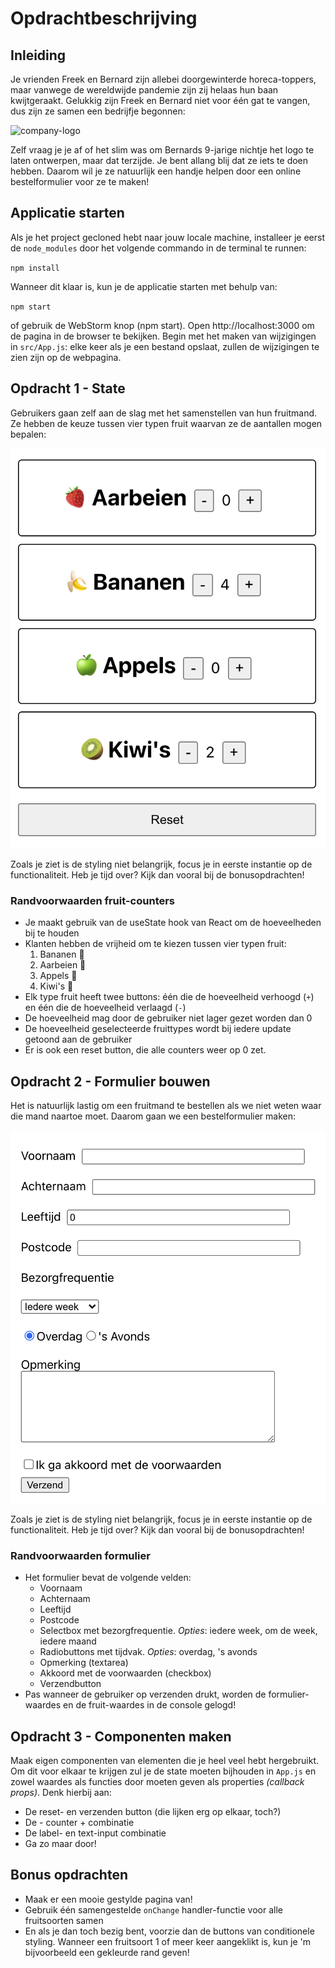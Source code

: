 # Opdrachtbeschrijving

## Inleiding
Je vrienden Freek en Bernard zijn allebei doorgewinterde horeca-toppers, maar vanwege de wereldwijde pandemie zijn zij helaas hun baan kwijtgeraakt. Gelukkig zijn Freek en Bernard niet voor één gat te vangen, dus zijn ze samen een bedrijfje begonnen: 

![company-logo](./src/assets/screenshot-logo.png)

Zelf vraag je je af of het slim was om Bernards 9-jarige nichtje het logo te laten ontwerpen, maar dat terzijde. Je bent allang blij dat ze iets te doen hebben. Daarom wil je ze natuurlijk een handje helpen door een online bestelformulier voor ze te maken!

## Applicatie starten
Als je het project gecloned hebt naar jouw locale machine, installeer je eerst de `node_modules` door het volgende commando in de terminal te runnen:

`npm install`

Wanneer dit klaar is, kun je de applicatie starten met behulp van:

`npm start`

of gebruik de WebStorm knop (npm start). Open http://localhost:3000 om de pagina in de browser te bekijken. Begin met het maken van wijzigingen in `src/App.js`: elke keer als je een bestand opslaat, zullen de wijzigingen te zien zijn op de webpagina.

## Opdracht 1 - State
Gebruikers gaan zelf aan de slag met het samenstellen van hun fruitmand. Ze hebben de keuze tussen vier typen fruit waarvan ze de aantallen mogen bepalen:

![fruit-counters](./src/assets/screenshot-fruit-counters.png)

Zoals je ziet is de styling niet belangrijk, focus je in eerste instantie op de functionaliteit. Heb je tijd over? Kijk dan vooral bij de bonusopdrachten!

### Randvoorwaarden fruit-counters
* Je maakt gebruik van de useState hook van React om de hoeveelheden bij te houden
* Klanten hebben de vrijheid om te kiezen tussen vier typen fruit:
    1. Bananen 🍌
    2. Aarbeien 🍓
    3. Appels 🍏
    4. Kiwi's 🥝
* Elk type fruit heeft twee buttons: één die de hoeveelheid verhoogd (`+`) en één die de hoeveelheid verlaagd (`-`)
* De hoeveelheid mag door de gebruiker niet lager gezet worden dan 0
* De hoeveelheid geselecteerde fruittypes wordt bij iedere update getoond aan de gebruiker
* Er is ook een reset button, die alle counters weer op 0 zet.

## Opdracht 2 - Formulier bouwen
Het is natuurlijk lastig om een fruitmand te bestellen als we niet weten waar die mand naartoe moet. Daarom gaan we een bestelformulier maken:

![formulier-no-styling](./src/assets/screenshot-form.png)

Zoals je ziet is de styling niet belangrijk, focus je in eerste instantie op de functionaliteit. Heb je tijd over? Kijk dan vooral bij de bonusopdrachten! 

### Randvoorwaarden formulier
* Het formulier bevat de volgende velden:
    * Voornaam
    * Achternaam
    * Leeftijd
    * Postcode
    * Selectbox met bezorgfrequentie. _Opties_: iedere week, om de week, iedere maand
    * Radiobuttons met tijdvak. _Opties_: overdag, 's avonds
    * Opmerking (textarea)
    * Akkoord met de voorwaarden (checkbox)
    * Verzendbutton
* Pas wanneer de gebruiker op verzenden drukt, worden de formulier-waardes en de fruit-waardes in de console gelogd!

## Opdracht 3 - Componenten maken
Maak eigen componenten van elementen die je heel veel hebt hergebruikt. Om dit voor elkaar te krijgen zul je de state moeten bijhouden in `App.js` en zowel waardes als functies door moeten geven als properties _(callback props)_. Denk hierbij aan:
* De reset- en verzenden button (die lijken erg op elkaar, toch?)
* De - counter + combinatie
* De label- en text-input combinatie
* Ga zo maar door!

## Bonus opdrachten
* Maak er een mooie gestylde pagina van!
* Gebruik één samengestelde `onChange` handler-functie voor alle fruitsoorten samen
* En als je dan toch bezig bent, voorzie dan de buttons van conditionele styling. Wanneer een fruitsoort 1 of meer keer aangeklikt is, kun je 'm bijvoorbeeld een gekleurde rand geven!